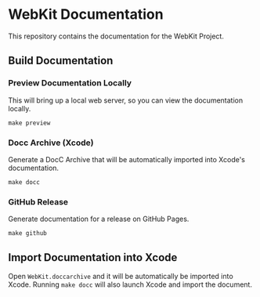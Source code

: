 # WebKit Documentation

This repository contains the documentation for the WebKit Project.

## Build Documentation

### Preview Documentation Locally

This will bring up a local web server, so you can view the documentation locally.

```
make preview
```

### Docc Archive (Xcode)

Generate a DocC Archive that will be automatically imported into Xcode's documentation.

```
make docc
```

### GitHub Release

Generate documentation for a release on GitHub Pages.

```
make github
```

## Import Documentation into Xcode

Open `WebKit.doccarchive` and it will be automatically be imported into Xcode.
Running `make docc` will also launch Xcode and import the document.
